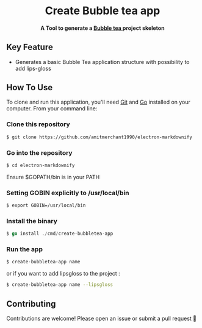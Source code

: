 
<h1 align="center">
  <br>
  Create Bubble tea app
  <br>
</h1>

<h4 align="center"> A Tool to generate a <a href="https://github.com/charmbracelet/bubbletea" target="_blank">Bubble tea </a>  project skeleton </h4>

## Key Feature

* Generates a basic Bubble Tea application structure with possibility to add lips-gloss

## How To Use

To clone and run this application, you'll need [Git](https://git-scm.com) and [Go](https://go.dev/dl/) installed on your computer. From your command line:

### Clone this repository
```bash
$ git clone https://github.com/amitmerchant1990/electron-markdownify
```
### Go into the repository
```bash
$ cd electron-markdownify
```
Ensure $GOPATH/bin is in your PATH

### Setting GOBIN explicitly to /usr/local/bin
```bash
$ export GOBIN=/usr/local/bin
```

### Install the binary
```go
$ go install ./cmd/create-bubbletea-app
```
### Run the app
```bash
$ create-bubbletea-app name
```
or if you want to add lipsgloss to the project : 
```bash
$ create-bubbletea-app name --lipsgloss
```
## Contributing

Contributions are welcome! Please open an issue or submit a pull request :tada:


